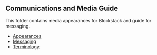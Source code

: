## Communications and Media Guide

This folder contains media appearances for Blockstack and guide for messaging.

* [Appearances](/media/appearances.md)
* [Messaging](/media/messaging.md)
* [Terminology](/media/terminology.md)